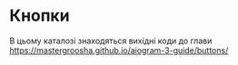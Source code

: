 # Кнопки

В цьому каталозі знаходяться вихідні коди до глави https://mastergroosha.github.io/aiogram-3-guide/buttons/
